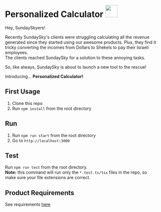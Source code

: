 # Personalized Calculator <img src="https://www.iconfinder.com/data/icons/object-emoji/50/Calculator-512.png" width="40">
Hey, SundaySkyers!

Recently SundaySky's clients were struggling calculating all the revenue generated since they started using our awesome products.
Plus, they find it tricky converting the incomes from Dollars to Shekels to pay their Israeli employees.\
The clients reached SundaySky for a solution to these annoying tasks.

So, like always, SundaySky is about to launch a new tool to the rescue!

Introducing... **Personalized Calculator!**

## First Usage
1. Clone this repo
2. Run `npm install` from the root directory

## Run
1. Run `npm run start` from the root directory
2. Go to `http://localhost:3000`

## Test
Run `npm run test` from the root directory.  
**Note:** this command will run only the `*.test.ts/tsx` files in the repo, so make sure your file extensions are correct.

## Product Requirements
 See requirements [here](./requirements.md)